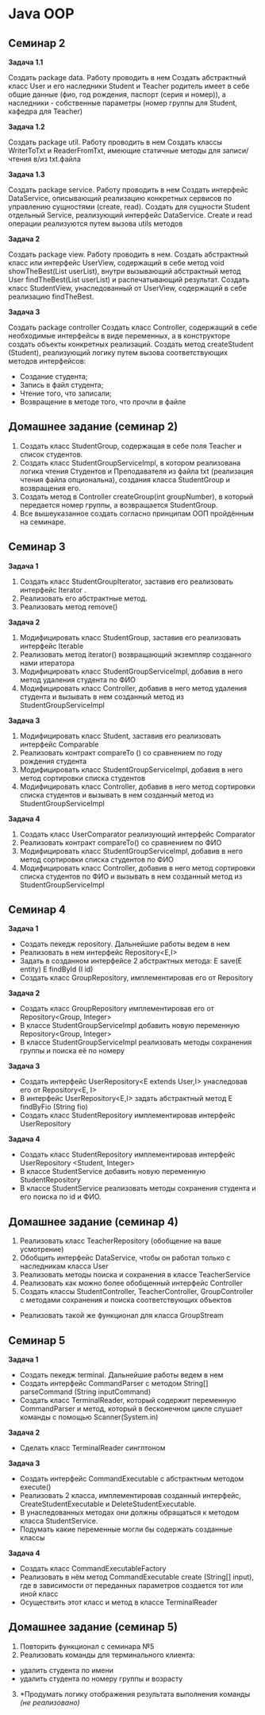 # Java OOP

## Семинар 2

**Задача 1.1**

Создать package data. Работу проводить в нем
Создать абстрактный класс User и его наследники Student и Teacher родитель имеет в себе общие данные (фио, год рождения, паспорт (серия и номер)), а наследники - собственные параметры (номер группы для Student, кафедра для Teacher)

**Задача 1.2**

Создать package util. Работу проводить в нем
Создать классы WriterToTxt и ReaderFromTxt, имеющие статичные методы для записи/чтения в/из txt.файла

**Задача 1.3**

Создать package service. Работу проводить в нем
Создать интерфейс DataService, описывающий реализацию конкретных сервисов по управлению сущностями (create, read).
Создать для сущности Student отдельный Service, реализующий интерфейс DataService.
Create и read операции реализуются путем вызова utils методов

**Задача 2**

Создать package view. Работу проводить в нем.
Создать абстрактный класс или интерфейс UserView, содержащий в себе метод void showTheBest(List <User> userList),
внутри вызывающий абстрактный метод User findTheBest(List <User> userList) и распечатывающий результат.
Создать класс StudentView, унаследованный от UserView, содержащий в себе реализацию findTheBest.

**Задача 3**
  
Создать package controller
Создать класс Controller, содержащий в себе необходимые интерфейсы в виде переменных, а в конструкторе создать объекты конкретных реализаций.
Создать метод createStudent (Student), реализующий логику путем вызова соответствующих методов интерфейсов:
* Создание студента;
* Запись в файл студента;
* Чтение того, что записали;
* Возвращение в методе того, что прочли в файле


## Домашнее задание (семинар 2)
  
1. Создать класс StudentGroup, содержащая в себе поля Teacher и список студентов.
2. Создать класс StudentGroupServiceImpl, в котором реализована логика чтения Студентов и Преподавателя из файла txt
(реализация чтения файла опциональна), создания класса StudentGroup и возвращения его.
3. Создать метод в Controller createGroup(int groupNumber), в который передается номер группы, а возвращается StudentGroup.
4. Все вышеуказанное создать согласно принципам ООП пройдённым на семинаре.


## Семинар 3

**Задача 1**
  
1. Создать класс StudentGroupIterator, заставив его реализовать интерфейс Iterator <Student>.
2. Реализовать его абстрактные метод.
3. Реализовать метод remove()
  
**Задача 2**
  
1. Модифицировать класс StudentGroup, заставив его реализовать интерфейс Iterable<Student>
2. Реализовать метод iterator() возвращающий экземпляр созданного нами итератора
3. Модифицировать класс StudentGroupServiceImpl, добавив в него метод удаления студента по ФИО
4. Модифицировать класс Controller, добавив в него метод удаления студента и вызывать в нем созданный метод из StudentGroupServiceImpl

**Задача 3**
  
1. Модифицировать класс Student, заставив его реализовать интерфейс Comparable
2. Реализовать контракт compareTo () со сравнением по году рождения студента
3. Модифицировать класс StudentGroupServiceImpl, добавив в него метод сортировки списка студентов
4. Модифицировать класс Controller, добавив в него метод сортировки списка студентов и вызывать в нем созданный метод из StudentGroupServiceImpl

**Задача 4**
  
1. Создать класс UserComparator реализующий интерфейс Comparator<User>
2. Реализовать контракт compareTo() со сравнением по ФИО
3. Модифицировать класс StudentGroupServiceImpl, добавив в него метод сортировки списка студентов по ФИО
4. Модифицировать класс Controller, добавив в него метод сортировки списка студентов по ФИО и вызывать в нем созданный метод из StudentGroupServiceImpl


## Семинар 4

**Задача 1**
  
* Создать пекедж repository. Дальнейшие работы ведем в нем
* Реализовать в нем интерфейс Repository<E,I>
* Задать в созданном интерфейсе 2 абстрактных метода:
E save(E entity)
E findById (I id)
* Создать класс GroupRepository, имплементировав его от Repository

**Задача 2**

* Создать класс GroupRepository имплементировав его от Repository<Group, Integer>
* В классе StudentGroupServiceImpl добавить новую переменную Repository<Group, Integer>
* В классе StudentGroupServiceImpl  реализовать методы сохранения группы и поиска её по номеру 

**Задача 3**

* Создать интерфейс UserRepository<E  extends User,I> унаследовав его от Repository<E, I>
* В интерфейс UserRepository<E,I> задать абстрактный метод E findByFio (String fio)
* Создать класc StudentRepository имплементировав интерфейс UserRepository
 
**Задача 4**
  
* Создать класc StudentRepository имплементировав интерфейс UserRepository <Student, Integer>
* В классе StudentService добавить новую переменную StudentRepository 
* В классе StudentService  реализовать методы сохранения студента и его поиска по id и ФИО.

  
## Домашнее задание (семинар 4)
  
1. Реализовать класc TeacherRepository (обобщение на ваше усмотрение)
2. Обобщить интерфейс DataService, чтобы он работал только с наследникам класса User
3. Реализовать методы поиска и сохранения в классе TeacherService
4. Реализовать как можно более обобщенный интерфейс Controller
5. Создать классы StudentController, TeacherController, GroupController с методами сохранения и поиска соответствующих объектов
* Реализовать такой же функционал для класса GroupStream

## Семинар 5

**Задача 1**

* Создать пекедж terminal. Дальнейшие работы ведем в нем
* Создать интерфейс CommandParser c методом String[] parseCommand (String inputCommand)
* Cоздать класс TerminalReader, который содержит переменную CommandParser и метод, который в бесконечном цикле слушает команды с помощью Scanner(System.in)

**Задача 2**

* Сделать класс TerminalReader синглтоном

**Задача 3**

* Создать интерфейс CommandExecutable c абстрактным методом execute()
* Реализовать 2 класса, имплементировав созданный интерфейс, CreateStudentExecutable и DeleteStudentExecutable.
* В унаследованных методах они должны обращаться к методом класса StudentService.
* Подумать какие переменные могли бы содержать созданные классы

**Задача 4**

* Создать класc CommandExecutableFactory
* Реализовать в нём метод CommandExecutable create (String[] input), где в зависимости от переданных параметров создается тот или иной класс
* Осуществить этот класс и метод в классе TerminalReader

## Домашнее задание (семинар 5)

1. Повторить функционал с семинара №5
2. Реализовать команды для терминального клиента:
* удалить студента по имени
* удалить студента по номеру группы и возрасту
3. *Продумать логику отображения результата выполнения команды _(не реализовано)_